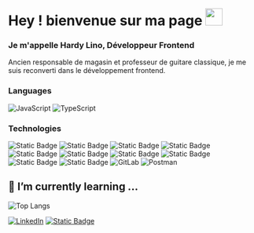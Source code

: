 # Hey ! bienvenue sur ma page <img src="https://media.giphy.com/media/hvRJCLFzcasrR4ia7z/giphy.gif" width="35">
### Je m'appelle **Hardy Lino**,  Développeur Frontend 
Ancien responsable de magasin et professeur de guitare classique, je me suis reconverti dans le développement frontend.<br/>
### Languages
![JavaScript](https://img.shields.io/badge/javascript-%23323330.svg?style=for-the-badge&logo=javascript&logoColor=%23F7DF1E) ![TypeScript](https://img.shields.io/badge/typescript-%23007ACC.svg?style=for-the-badge&logo=typescript&logoColor=white)
### Technologies
![Static Badge](https://img.shields.io/badge/React-%23343131?style=flat-square&logo=react&color=%2320232A) <img alt="Static Badge" src="https://img.shields.io/badge/Next-%23343131?style=flat-square&logo=nextdotjs&color=%2320232A"> <img alt="Static Badge" src="https://img.shields.io/badge/Tailwind-%23343131?style=flat-square&logo=tailwindcss&logoColor=%2306B6D4&color=%2320232A">
 <img alt="Static Badge" src="https://img.shields.io/badge/Sass-%23343131?style=flat-square&logo=sass&logoColor=%23CC6699&color=%2320232A"> <img alt="Static Badge" src="https://img.shields.io/badge/Redux-%23343131?style=flat-square&logo=redux&logoColor=%23764ABC&color=%2320232A"> <img alt="Static Badge" src="https://img.shields.io/badge/Swagger-%23343131?style=flat-square&logo=swagger&logoColor=%2385EA2D&color=%2320232A"> <img alt="Static Badge" src="https://img.shields.io/badge/Node.js-%23343131?style=flat-square&logo=nodedotjs&logoColor=%235FA04E&color=%2320232A"> <img alt="Static Badge" src="https://img.shields.io/badge/MongoDB.js-%23343131?style=flat-square&logo=mongodb&logoColor=%2347A248&color=%2320232A"> <img alt="Static Badge" src="https://img.shields.io/badge/Vite.js-%23343131?style=flat-square&logo=vite&logoColor=%23646CFF&color=%2320232A"> <img alt="Static Badge" src="https://img.shields.io/badge/Vercel-%23343131?style=flat-square&logo=vercel&logoColor=%23E3E3E3&color=%2320232A"> ![GitLab](https://img.shields.io/badge/gitlab-%23181717.svg?style=for-the-badge&logo=gitlab&logoColor=white) ![Postman](https://img.shields.io/badge/Postman-FF6C37?style=for-the-badge&logo=postman&logoColor=white)

## 🌱 I’m currently learning ...


![Top Langs](https://github-readme-stats.vercel.app/api/top-langs/?username=Hardy1210&layout=compact&theme=dark)
<!--
**Hardy1210/Hardy1210** is a ✨ _special_ ✨ repository because its `README.md` (this file) appears on your GitHub profile.

Here are some ideas to get you started:

- 🔭 I’m currently working on ...
- 🌱 I’m currently learning ...
- 👯 I’m looking to collaborate on ...
- 🤔 I’m looking for help with ...
- 💬 Ask me about ...
- 📫 How to reach me: ...
- 😄 Pronouns: ...
- ⚡ Fun fact: ...
## <img src="https://media2.giphy.com/media/QssGEmpkyEOhBCb7e1/giphy.gif?cid=ecf05e47a0n3gi1bfqntqmob8g9aid1oyj2wr3ds3mg700bl&rid=giphy.gif" width ="25"><b> Skills</b>
<br>
-->


[![LinkedIn](https://img.shields.io/badge/linkedin-%230077B5.svg?style=for-the-badge&logo=linkedin&logoColor=white)](https://www.linkedin.com/in/hardy-lino-4b5247297/) [![Static Badge](https://img.shields.io/badge/hardylino.com-%23343131?style=for-the-badge)](https://www.hardylino.com/)





